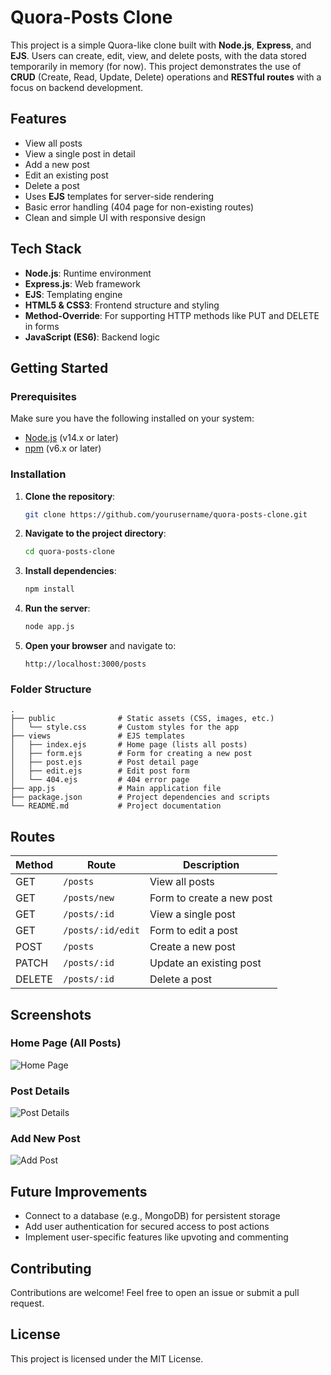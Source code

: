 


# Quora-Posts Clone

This project is a simple Quora-like clone built with **Node.js**, **Express**, and **EJS**. Users can create, edit, view, and delete posts, with the data stored temporarily in memory (for now). This project demonstrates the use of **CRUD** (Create, Read, Update, Delete) operations and **RESTful routes** with a focus on backend development.

## Features

- View all posts
- View a single post in detail
- Add a new post
- Edit an existing post
- Delete a post
- Uses **EJS** templates for server-side rendering
- Basic error handling (404 page for non-existing routes)
- Clean and simple UI with responsive design

## Tech Stack

- **Node.js**: Runtime environment
- **Express.js**: Web framework
- **EJS**: Templating engine
- **HTML5 & CSS3**: Frontend structure and styling
- **Method-Override**: For supporting HTTP methods like PUT and DELETE in forms
- **JavaScript (ES6)**: Backend logic

## Getting Started

### Prerequisites

Make sure you have the following installed on your system:

- [Node.js](https://nodejs.org/en/) (v14.x or later)
- [npm](https://www.npmjs.com/) (v6.x or later)

### Installation

1. **Clone the repository**:
   ```bash
   git clone https://github.com/yourusername/quora-posts-clone.git
   ```

2. **Navigate to the project directory**:
   ```bash
   cd quora-posts-clone
   ```

3. **Install dependencies**:
   ```bash
   npm install
   ```

4. **Run the server**:
   ```bash
   node app.js
   ```

5. **Open your browser** and navigate to:
   ```
   http://localhost:3000/posts
   ```

### Folder Structure

```
.
├── public              # Static assets (CSS, images, etc.)
│   └── style.css       # Custom styles for the app
├── views               # EJS templates
│   ├── index.ejs       # Home page (lists all posts)
│   ├── form.ejs        # Form for creating a new post
│   ├── post.ejs        # Post detail page
│   ├── edit.ejs        # Edit post form
│   └── 404.ejs         # 404 error page
├── app.js              # Main application file
├── package.json        # Project dependencies and scripts
└── README.md           # Project documentation
```

## Routes

| Method | Route              | Description                  |
|--------|--------------------|------------------------------|
| GET    | `/posts`           | View all posts                |
| GET    | `/posts/new`       | Form to create a new post     |
| GET    | `/posts/:id`       | View a single post            |
| GET    | `/posts/:id/edit`  | Form to edit a post           |
| POST   | `/posts`           | Create a new post             |
| PATCH  | `/posts/:id`       | Update an existing post       |
| DELETE | `/posts/:id`       | Delete a post                 |

## Screenshots

### Home Page (All Posts)
![Home Page](./screenshots/home.png)

### Post Details
![Post Details](./screenshots/post-details.png)

### Add New Post
![Add Post](./screenshots/add-post.png)

## Future Improvements

- Connect to a database (e.g., MongoDB) for persistent storage
- Add user authentication for secured access to post actions
- Implement user-specific features like upvoting and commenting

## Contributing

Contributions are welcome! Feel free to open an issue or submit a pull request.

## License

This project is licensed under the MIT License.
